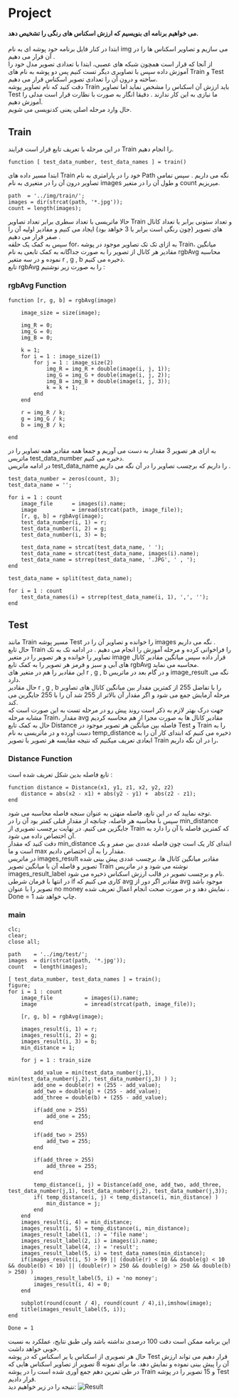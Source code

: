 # Project
#### می خواهیم برنامه ای بنویسیم که ارزش اسکناس های رنگی را تشخیص دهد.
ابتدا در کنار فایل برنامه خود پوشه ای به نام img می سازیم و تصاویر اسکناس ها را در آن قرار می دهیم .
<br/>
از آنجا که قرار است همچون شبکه های عصبی، ابتدا با تعدادی تصویر مدل خود را آموزش داده سپس با تصاویری دیگر تست کنیم پس
دو پوشه به نام های Train و Test ساخته و درون آن را تعدادی تصویر اسکناس قرار می دهیم.
<br/>
دقت کنید که نام تصاویر پوشه Train باید ارزش آن اسکناس را مشخص نماید اما تصاویر Test ما نیازی به این کار ندارند . دقیقا انگار به صورت با نظارت 
قرار است مدلی را آموزش دهیم.
<br/>
حال وارد مرحله اصلی یعنی کدنویسی می شویم.
<br/>
## Train
در این مرحله با تعریف تابع قرار است فرایند Train را انجام دهیم.
```
function [ test_data_number, test_data_names ] = train()
```
ابتدا مسیر داده های Train خود را در پارامتری به نام Path نگه می داریم . سپس تمامی تصاویر درون آن را در متغیری به نام images و طول
آن را در متغیر count میریزیم.
```
path  = '../img/train/';
images = dir(strcat(path, '*.jpg'));
count = length(images);
```
حالا ماتریسی با تعداد سطری برابر تعداد تصاویر Train و تعداد ستونی برابر با تعداد کانال های تصویر (چون رنگی است برابر با 3 خواهد بود) ایجاد می کنیم
و مقادیر اولیه آن را صفر قرار می دهیم .
<br/>
سپس به کمک یک حلقه for، به ازای تک تک تصاویر موجود در پوشه Train، میانگین مقادیر هر کانال از تصویر را به صورت جداگانه به کمک تابعی به نام rgbAvg محاسبه نموده 
و در سه متغیر r , g , b ذخیره می کنیم.
 <br/>
تابع rgbAvg را به صورت زیر نوشتیم :
### rgbAvg Function
```
function [r, g, b] = rgbAvg(image)

    image_size = size(image);

    img_R = 0;
    img_G = 0;
    img_B = 0;

    k = 1;
    for i = 1 : image_size(1)
        for j = 1 : image_size(2)
            img_R = img_R + double(image(i, j, 1));
            img_G = img_G + double(image(i, j, 2));
            img_B = img_B + double(image(i, j, 3));
            k = k + 1;
        end
    end

    r = img_R / k;
    g = img_G / k;
    b = img_B / k;

end
```
به ازای هر تصویر 3 مقدار به دست می آوریم و جمعا همه مقادیر همه تصاویر را در ماتریس test_data_number دخیره می کنیم.
<br/>
در ادامه ماتریس test_data_name را داریم که برچسب تصاویر را در آن نگه می داریم .
```
test_data_number = zeros(count, 3);
test_data_name = '';

for i = 1 : count
	image_file      = images(i).name;
	image           = imread(strcat(path, image_file));
	[r, g, b] = rgbAvg(image);
	test_data_number(i, 1) = r;
	test_data_number(i, 2) = g;
	test_data_number(i, 3) = b;
        
	test_data_name = strcat(test_data_name, ' ');
	test_data_name = strcat(test_data_name, images(i).name);
	test_data_name = strrep(test_data_name, '.JPG', ' , ');
end
    
test_data_name = split(test_data_name);

for i = 1 : count 
	test_data_names(i) = strrep(test_data_name(i, 1), ',', '');
end
```

## Test
مانند Train مسیر پوشه Test را خوانده و تصاویر آن را در images نگه می داریم .
<br/>
حال تابع Train را فراخوانی کرده و مرحله آموزش را انجام می دهیم .
در ادامه تک به تک تصاویر را خوانده و هر تصویر را در متغیر image قرار داده سپس میانگین مقادیر کانال های آبی و سبز و قرمز
هر تصویر را به کمک تابع rgbAvg محاسبه می نماید.
<br/>
این مقادیر را هم در متغیر های r , g , b و در گام بعد در ماتریس image_result نگه می دارد.
<br/>
حال مقادیر r , g , b را با تفاضل 255 از کمترین مقدار بین میانگین کانال های تصاویر مرحله آزمایش جمع می شود و اگر مقدار آن بالاتر از 255
شد آن را با 255 جایگرین می کند.
<br/>
جهت درک بهتر لازم به ذکر است روند پیش رو در مرحله تست به این صورت است که مشابه مرحله Train، مقدار avg مقادیر کانال ها به صورت مجزا از هم محاسبه کردیم
حال به کمک تابع Distance  فاصله بین میانگین هر تصویر موجود در Test و Train را به دست آورده و در
 ماتریسی به نام temp_distance   ذخیره می کنیم که ابتدای کار آن را به ابعادی تعریف میکنیم که نتیجه مقایسه هر تصویر با تصویر Train را در ان نگه داریم،
### Distance Function
تابع فاصله بدین شکل تعریف شده است :
```
function distance = Distance(x1, y1, z1, x2, y2, z2)
    distance = abs(x2 - x1) + abs(y2 - y1) +  abs(z2 - z1);
end
```
توجه نمایید که در این تابع، فاصله منهتن به عنوان سنجه فاصله محاسبه می شود.
<br/>
سپس با محاسبه هر فاصله، چنانچه از مقدار قبلی کمتر بود آن را در min_distance جایگزین می کنیم. در نهایت برچسب تصویری از Train که کمترین فاصله با آن را دارد به آن اختصاص داده می شود.
<br/>
دقت کنید که مقدار min_distance ابتدای کار یک است چون فاصله عددی بین صفر و یک است و ما max مقدار را به آن اختصاص دادیم.
<br/>
در ماتریس images_result مقادیر میانگین کانال ها، برچسب عددی پیش بینی شده تصویر و فاصله آن با میانگین تصویر Train نوشته می شود
و در ماتریس images_result_label نام و برچسب تصویر در قالب ارزش اسکناس ذخیره می شود.
<br/>
در انتها با فرمان شرطی if کاری می کنیم که avg مقادیر اگر دور از avg موجود باشد تصویر را با عنوان no money نمایش دهد و در صورت صحت انجام اعمال تعریف شده ، Done = 1 چاپ خواهد شد.
### main
```
clc;
clear;
close all;

path    = '../img/test/';
images	= dir(strcat(path, '*.jpg'));
count   = length(images);

[ test_data_number, test_data_names ] = train();
figure;
for i = 1 : count
    image_file          = images(i).name;
    image               = imread(strcat(path, image_file));
    
    [r, g, b] = rgbAvg(image);
    
    images_result(i, 1) = r;
    images_result(i, 2) = g;
    images_result(i, 3) = b;
    min_distance = 1;
    
    for j = 1 : train_size
        
        add_value = min(test_data_number(j,1), min(test_data_number(j,2), test_data_number(j,3) ) );
        add_one = double(r) + (255 - add_value);
        add_two = double(g) + (255 - add_value);
        add_three = double(b) + (255 - add_value);
        
        if(add_one > 255)
            add_one = 255;
        end
        
        if(add_two > 255)
            add_two = 255;
        end
        
        if(add_three > 255)
            add_three = 255;
        end
        
        temp_distance(i, j) = Distance(add_one, add_two, add_three, test_data_number(j,1), test_data_number(j,2), test_data_number(j,3));
        if( temp_distance(i, j) < temp_distance(i, min_distance) )
            min_distance = j;
        end
    end
    images_result(i, 4) = min_distance;
    images_result(i, 5) = temp_distance(i, min_distance);
    images_result_label(1, :) = 'file name';
    images_result_label(2, i) = images(i).name;
    images_result_label(4, :) = 'result';
    images_result_label(5, i) = test_data_names(min_distance);
    if(images_result(i, 5) > 99 || (double(r) < 10 && double(g) < 10 && double(b) < 10) || (double(r) > 250 && double(g) > 250 && double(b) > 250) )
        images_result_label(5, i) = 'no money';
        images_result(i, 4) = 0;
    end
    
    subplot(round(count / 4), round(count / 4),i),imshow(image);
    title(images_result_label(5, i));
end

Done = 1
```
این برنامه ممکن است دقت 100 درصدی نداشته باشد ولی طبق نتایج، عملکرد به نسبت خوبی خواهد داشت.
<br/>
حال هر تصویری از اسکناس یا یر اسکناس که در پوشه Test قرار دهیم می تواند ارزش آن را پیش بینی نموده و نمایش دهد.
ما برای نمونه 8 تصویر  از تصاویر اسکناس هایی که در طی تمرین دهم جمع آوری شده است را در پوشه Train و 15 تصویر را در پوشه Test قرار دادیم.
<br/>
نتیجه را در زیر خواهیم دید:
![Result](https://github.com/semnan-university-ai/image-processing-class-002/blob/main/project/fatemeh456/Result.png)



